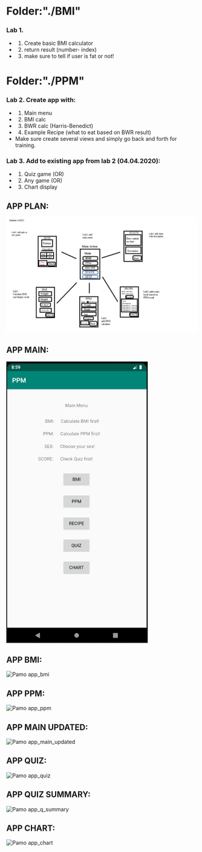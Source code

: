 # Folder:"./BMI"

### Lab 1.
* 1) Create basic BMI calculator
* 2) return result (number- index)
* 3) make sure to tell if user is fat or not!


# Folder:"./PPM"

### Lab 2. Create app with:
* 1) Main menu
* 2) BMI calc
* 3) BWR calc (Harris-Benedict)
* 4) Example Recipe (what to eat based on BWR result)
* Make sure create several views and simply go back and forth for training.

### Lab 3. Add to existing app from lab 2 (04.04.2020):
* 1) Quiz game (OR)
* 2) Any game (OR)
* 3) Chart display

## APP PLAN:
![Pamo plan](https://raw.githubusercontent.com/ravczar/PAMO/master/images/PAMO_PLAN.png)
## APP MAIN:
![Pamo app_main](https://raw.githubusercontent.com/ravczar/PAMO/master/images/main.PNG)
## APP BMI:
![Pamo app_bmi](https://raw.githubusercontent.com/ravczar/PAMO/tree/master/images/bmi.png)
## APP PPM:
![Pamo app_ppm](https://raw.githubusercontent.com/ravczar/PAMO/tree/master/images/ppm.png)
## APP MAIN UPDATED:
![Pamo app_main_updated](https://raw.githubusercontent.com/ravczar/PAMO/tree/master/images/main_updated.png)
## APP QUIZ:
![Pamo app_quiz](https://raw.githubusercontent.com/ravczar/PAMO/tree/master/images/quiz.png)
## APP QUIZ SUMMARY:
![Pamo app_q_summary](https://raw.githubusercontent.com/ravczar/PAMO/tree/master/images/quiz_summary.png)
## APP CHART:
![Pamo app_chart](https://raw.githubusercontent.com/ravczar/PAMO/tree/master/images/chart_corona.png)